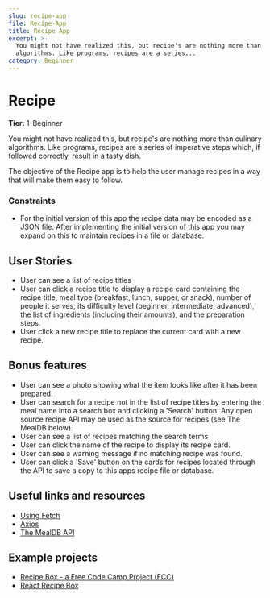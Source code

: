 ```yaml
---
slug: recipe-app
file: Recipe-App
title: Recipe App
excerpt: >-
  You might not have realized this, but recipe's are nothing more than culinary
  algorithms. Like programs, recipes are a series...
category: Beginner
---
```

# Recipe

**Tier:** 1-Beginner

You might not have realized this, but recipe's are nothing more than culinary
algorithms. Like programs, recipes are a series of imperative steps which,
if followed correctly, result in a tasty dish.

The objective of the Recipe app is to help the user manage recipes in a way
that will make them easy to follow. 

### Constraints

- For the initial version of this app the recipe data may be encoded as a
JSON file. After implementing the initial version of this app you may
expand on this to maintain recipes in a file or database.

## User Stories

* User can see a list of recipe titles
* User can click a recipe title to display a recipe card containing the
recipe title, meal type (breakfast, lunch, supper, or snack), number of people
it serves, its difficulty level (beginner, intermediate, advanced), the list
of ingredients (including their amounts), and the preparation steps.
* User click a new recipe title to replace the current card with a new
recipe.

## Bonus features

* User can see a photo showing what the item looks like after it has
been prepared.
* User can search for a recipe not in the list of recipe titles by
entering the meal name into a search box and clicking a 'Search' button. Any
open source recipe API may be used as the source for recipes (see The MealDB
below).
* User can see a list of recipes matching the search terms
* User can click the name of the recipe to display its recipe card.
* User can see a warning message if no matching recipe was found.
* User can click a 'Save' button on the cards for recipes located through
the API to save a copy to this apps recipe file or database.

## Useful links and resources

- [Using Fetch](https://developer.mozilla.org/en-US/docs/Web/API/Fetch_API/Using_Fetch)
- [Axios](https://www.npmjs.com/package/axios)
- [The MealDB API](https://www.themealdb.com/api.php) 

## Example projects

- [Recipe Box - a Free Code Camp Project (FCC)](https://codepen.io/eddyerburgh/pen/xVeJvB)
- [React Recipe Box](https://codepen.io/inkblotty/pen/oxWRme)
